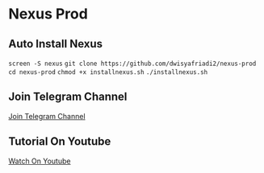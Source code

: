 # Nexus Prod
## Auto Install Nexus
`` screen -S nexus
``
`` git clone https://github.com/dwisyafriadi2/nexus-prod 
``
`` cd nexus-prod
``
`` chmod +x installnexus.sh
``
`` ./installnexus.sh
``
## Join Telegram Channel
[Join Telegram Channel](https://t.me/dasarpemulung)

## Tutorial On Youtube
[Watch On Youtube](https://www.youtube.com/@dasarpemulung)